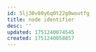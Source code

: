 ```yaml
---
id: 5lj30v80y6q0t22g0woutfg
title: node identifier
desc: ''
updated: 1751240074545
created: 1751240058857
---
```

